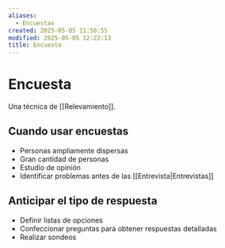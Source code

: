 ```yaml
---
aliases:
  - Encuestas
created: 2025-05-05 11:58:55
modified: 2025-05-05 12:22:13
title: Encuesta
---
```


# Encuesta

Una técnica de [[Relevamiento]].

## Cuando usar encuestas

- Personas ampliamente dispersas
- Gran cantidad de personas
- Estudio de opinión
- Identificar problemas antes de las [[Entrevista|Entrevistas]]

## Anticipar el tipo de respuesta

- Definir listas de opciones
- Confeccionar preguntas para obtener respuestas detalladas
- Realizar sondeos

